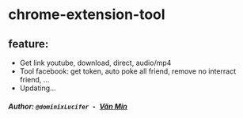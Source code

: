# chrome-extension-tool
## feature:
 - Get link youtube, download, direct, audio/mp4
 - Tool facebook: get token, auto poke all friend, remove no interract friend, ...
 - Updating...

##### Author: ```@dominixLucifer - ```[Văn Min](https://www.facebook.com/zake.death)
